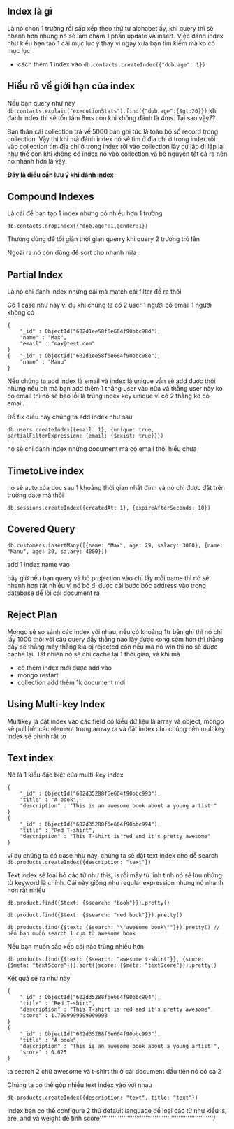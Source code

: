 ## Index là gì
Là nó chọn 1 trường rồi sắp xếp theo thứ tự alphabet ấy, khi query thì sẽ nhanh hơn nhưng nó sẽ làm chậm 1 phần update và insert. Việc đánh index như kiểu bạn tạo 1 cái mục lục ý thay vì ngày xưa bạn tìm kiếm mà ko có mục lục

- cách thêm 1 index vào `db.contacts.createIndex({"dob.age": 1})`

## Hiểu rõ về giới hạn của index
Nếu bạn query như này `db.contacts.explain("executionStats").find({"dob.age":{$gt:20}})` khi đánh index thì sẽ tốn tầm 8ms còn khi không đánh là 4ms. Tại sao vậy??

Bản thân cái collection trả về 5000 bản ghi tức là toàn bộ số record trong collection. Vậy thì khi mà đánh index nó sẽ tìm ở địa chỉ ở trong index rồi vào collection tìm địa chỉ ở trong index rồi vào collection lấy cứ lặp đi lặp lại như thế còn khi không có index nó vào collection và bê nguyên tất cả ra nên nó nhanh hơn là vậy.

**Đây là điều cần lưu ý khi đánh index**

## Compound Indexes
Là cái để bạn tạo 1 index nhưng có nhiều hơn 1 trường
```
db.contacts.dropIndex({"dob.age":1,gender:1})
```
Thường dùng để tối giản thời gian querry khi query 2 trường trở lên

Ngoài ra nó còn dùng để sort cho nhanh nữa

## Partial Index
Là nó chỉ đánh index những cái mà match cái filter đề ra thôi

Có 1 case như này ví dụ khi chúng ta có 2 user 1 người có email 1 người không có
```
{
    "_id" : ObjectId("602d1ee58f6e664f90bbc98d"),
    "name" : "Max",
    "email" : "max@test.com"
}
{   "_id" : ObjectId("602d1ee58f6e664f90bbc98e"), 
    "name" : "Manu" 
}
```
Nếu chúng ta add index là email và index là unique vẫn sẽ add được thôi nhưng nếu bh mà bạn add thêm 1 thằng user vào nữa và thằng user này ko có email thì nó sẽ báo lỗi là trùng index key unique vì có 2 thằng ko có email.

Để fix điều này chúng ta add index như sau
```
db.users.createIndex({email: 1}, {unique: true, partialFilterExpression: {email: {$exist: true}}})
```

nó sẽ chỉ đánh index những document mà có email thôi hiểu chưa

## TimetoLive index
nó sẽ auto xóa doc sau 1 khoảng thời gian nhất định và nó chỉ được đặt trên trường date mà thôi
```
db.sessions.createIndex({createdAt: 1}, {expireAfterSeconds: 10})
```

## Covered Query
```
db.customers.insertMany([{name: "Max", age: 29, salary: 3000}, {name: "Manu", age: 30, salary: 4000}])
```
add 1 index name vào

bây giờ nếu bạn query và bỏ projection vào chỉ lấy mỗi name thì nó sẽ nhanh hơn rât nhiều vì nó bỏ đi được cái bước bốc address vào trong database để lôi cái document ra  

## Reject Plan
Mongo sẽ so sánh các index với nhau, nếu có khoảng 1tr bản ghi thì nó chỉ lấy 1000 thôi với câu query đấy thằng nào lấy được xong sớm hơn thì thằng đấy sẽ thắng mấy thằng kia bị rejected còn nếu mà nó win thì nó sẽ được cache lại. Tất nhiên nó sẽ chỉ cache lại 1 thời gian, và khi mà
- có thêm index mới được add vào
- mongo restart
- collection add thêm 1k document mới

## Using Multi-key Index
Multikey là đặt index vào các field có kiểu dữ liệu là array và object, mongo sẽ pull hết các element trong arrray ra và đặt index cho chúng nên multikey index sẽ phình rất to

## Text index
Nó là 1 kiểu đặc biệt của multi-key index
```
{
    "_id" : ObjectId("602d35288f6e664f90bbc993"),
    "title" : "A book",
    "description" : "This is an awesome book about a young artist!"
}
{
    "_id" : ObjectId("602d35288f6e664f90bbc994"),
    "title" : "Red T-shirt",
    "description" : "This T-shirt is red and it's pretty awesome"
}
```
ví dụ chúng ta có case như này, chúng ta sẽ đặt text index cho dễ search `db.products.createIndex({description: "text"})`

Text index sẽ loại bỏ các từ như this, is rồi mấy từ linh tinh nó sẽ lưu những từ keyword là chính. Cái này giống như regular expression nhưng nó nhanh hơn rất nhiều
```
db.product.find({$text: {$search: "book"}}).pretty()

db.product.find({$text: {$search: "red book"}}).pretty()

db.products.find({$text: {$search: "\"awesome book\""}}).pretty() // nếu bạn muốn search 1 cụm từ awesome book
```

Nếu bạn muốn sắp xếp cái nào trùng nhiều hơn
```
db.products.find({$text: {$search: "awesome t-shirt"}}, {score: {$meta: "textScore"}}).sort({score: {$meta: "textScore"}}).pretty()
```

Kết quả sẽ ra như này
```
{
    "_id" : ObjectId("602d35288f6e664f90bbc994"),
    "title" : "Red T-shirt",
    "description" : "This T-shirt is red and it's pretty awesome",
    "score" : 1.7999999999999998
}
{
    "_id" : ObjectId("602d35288f6e664f90bbc993"),
    "title" : "A book",
    "description" : "This is an awesome book about a young artist!",
    "score" : 0.625
}
```

ta search 2 chữ awesome và t-shirt thì ở cái document đầu tiên nó có cả 2

Chúng ta có thể gộp nhiều text index vào với nhau
```
db.products.createIndex({description: "text", title: "text"})
```

Index bạn có thể configure 2 thứ default language để loại các từ như kiểu is, are, and và weight để tính score''''''''''''''''''''''''''''''''''''''''''''''''''''''''''''''/